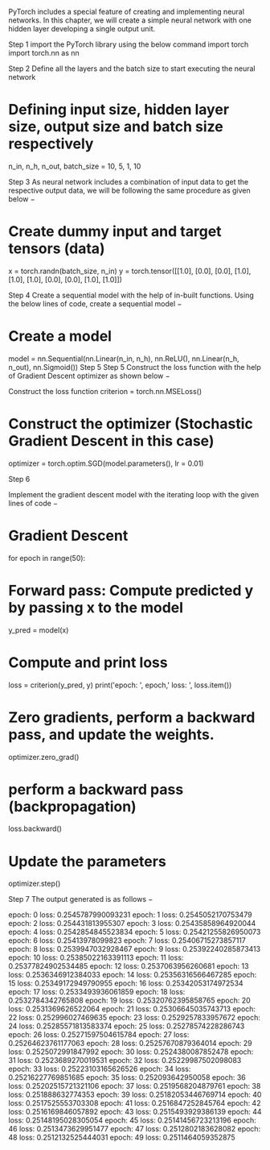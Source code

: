 PyTorch includes a special feature of creating and implementing neural networks. In this chapter, we will create a simple neural network with one hidden layer developing a single output unit.

Step 1
 import the PyTorch library using the below command
import torch 
import torch.nn as nn

Step 2
Define all the layers and the batch size to start executing the neural network

# Defining input size, hidden layer size, output size and batch size respectively
n_in, n_h, n_out, batch_size = 10, 5, 1, 10

Step 3
As neural network includes a combination of input data to get the respective output data, we will be following the same procedure as given below −

# Create dummy input and target tensors (data)
x = torch.randn(batch_size, n_in)
y = torch.tensor([[1.0], [0.0], [0.0], 
[1.0], [1.0], [1.0], [0.0], [0.0], [1.0], [1.0]])


Step 4
Create a sequential model with the help of in-built functions. Using the below lines of code, create a sequential model −

# Create a model
model = nn.Sequential(nn.Linear(n_in, n_h),
   nn.ReLU(),
   nn.Linear(n_h, n_out),
   nn.Sigmoid())
Step 5
Step 5
Construct the loss function with the help of Gradient Descent optimizer as shown below −

Construct the loss function
criterion = torch.nn.MSELoss()
# Construct the optimizer (Stochastic Gradient Descent in this case)
optimizer = torch.optim.SGD(model.parameters(), lr = 0.01)

Step 6


Implement the gradient descent model with the iterating loop with the given lines of code −

# Gradient Descent
for epoch in range(50):
   # Forward pass: Compute predicted y by passing x to the model
   y_pred = model(x)

   # Compute and print loss
   loss = criterion(y_pred, y)
   print('epoch: ', epoch,' loss: ', loss.item())

   # Zero gradients, perform a backward pass, and update the weights.
   optimizer.zero_grad()

   # perform a backward pass (backpropagation)
   loss.backward()

   # Update the parameters
   optimizer.step()

Step 7
The output generated is as follows −

epoch: 0 loss: 0.2545787990093231
epoch: 1 loss: 0.2545052170753479
epoch: 2 loss: 0.254431813955307
epoch: 3 loss: 0.25435858964920044
epoch: 4 loss: 0.2542854845523834
epoch: 5 loss: 0.25421255826950073
epoch: 6 loss: 0.25413978099823
epoch: 7 loss: 0.25406715273857117
epoch: 8 loss: 0.2539947032928467
epoch: 9 loss: 0.25392240285873413
epoch: 10 loss: 0.25385022163391113
epoch: 11 loss: 0.25377824902534485
epoch: 12 loss: 0.2537063956260681
epoch: 13 loss: 0.2536346912384033
epoch: 14 loss: 0.25356316566467285
epoch: 15 loss: 0.25349172949790955
epoch: 16 loss: 0.25342053174972534
epoch: 17 loss: 0.2533493936061859
epoch: 18 loss: 0.2532784342765808
epoch: 19 loss: 0.25320762395858765
epoch: 20 loss: 0.2531369626522064
epoch: 21 loss: 0.25306645035743713
epoch: 22 loss: 0.252996027469635
epoch: 23 loss: 0.2529257833957672
epoch: 24 loss: 0.25285571813583374
epoch: 25 loss: 0.25278574228286743
epoch: 26 loss: 0.25271597504615784
epoch: 27 loss: 0.25264623761177063
epoch: 28 loss: 0.25257670879364014
epoch: 29 loss: 0.2525072991847992
epoch: 30 loss: 0.2524380087852478
epoch: 31 loss: 0.2523689270019531
epoch: 32 loss: 0.25229987502098083
epoch: 33 loss: 0.25223103165626526
epoch: 34 loss: 0.25216227769851685
epoch: 35 loss: 0.252093642950058
epoch: 36 loss: 0.25202515721321106
epoch: 37 loss: 0.2519568204879761
epoch: 38 loss: 0.251888632774353
epoch: 39 loss: 0.25182053446769714
epoch: 40 loss: 0.2517525553703308
epoch: 41 loss: 0.2516847252845764
epoch: 42 loss: 0.2516169846057892
epoch: 43 loss: 0.2515493929386139
epoch: 44 loss: 0.25148195028305054
epoch: 45 loss: 0.25141456723213196
epoch: 46 loss: 0.2513473629951477
epoch: 47 loss: 0.2512802183628082
epoch: 48 loss: 0.2512132525444031
epoch: 49 loss: 0.2511464059352875
